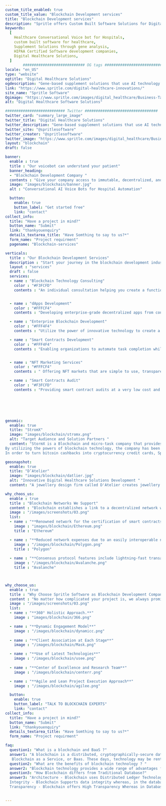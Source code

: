 ```yaml
---
custom_title_enabled: true
custom_title_value: "Blockchain Development services"
title: "Blockchain Development services"
description: "Spritle offers Custom Built Software Solutions for Digital Healthcare Industries, Supplement Solutions through Gene Analysis. A HIPAA-certified company in the USA."
keywords:
  [
    Healthcare Conversational Voice bot for Hospitals,
    custom built software for healthcare,
    Supplement Solutions through gene analysis,
    HIPAA Certified Software development companies,
    Digital Healthcare Solutions,
  ]
        ############################ OG tags #################################
locale: "en_US"
type: "website"
ogtitle: "Digital Healthcare Solutions"
ogdescription: "Gene-based supplement solutions that use AI technology in Healthcare.We are HIPAA certified and offer custom built digital healthcare solutions for hospitals to improve their performance." 
link: "https://www.spritle.com/digital-healthcare-innovations/"
site_name: "Spritle Software"
Ogimage: "https://www.spritle.com/images/digital_healthcare/Business-Target-Audience.webp.pagespeed.ce.WkfbS_QTE-.webp"
alt: "Digital Healthcare Software Solutions" 

########################### Twitter #################################
twitter_card: "summary_large_image"
twitter_title: "Digital Healthcare Solutions" 
twitter_description: "Gene-based supplement solutions that use AI technology in Healthcare.We are HIPAA certified and offer custom built digital healthcare solutions for hospitals to improve their performance." 
twitter_site: "@spritlesoftware"
twitter_creater: "@spritlesoftware"
twitter_image: "https://www.spritle.com/images/digital_healthcare/Business-Target-Audience.webp.pagespeed.ce.WkfbS_QTE-.webp" 
layout: "blockchain"
draft: false

banner:
  enable : true
  title : "Our voicebot can understand your patient"
  banner_heading:
  - "Blockchain Development Company "
  contents : "Give your company access to immutable, decentralized, and secure blockchain technologies. With our broad range of blockchain development services, we aid startups, companies, and enterprises in creating more automated, transparent, and effective versions of their operations."
  image: "images/blockchain/banner.jpg"
  alt : "Conversational AI Voice Bots for Hospital Automation"

  button:
    enable: true
    button_label: "Get started free"
    link: "contact"
collect_info:
  title: "Have a project in mind?"
  button_name: "Submit"
  link: "thankyouenquiry"
  details_textarea_title: "Have Somthing to say to us?*"
  form_name: "Project requirment"
  pagename: "Blockchain-services"

verticals:
  title : "Our Blockchain Development Services"
  description : "Start your journey in the blockchain development industry. Blockchain development services help to create decentralized apps that provide increased traceability and security of data and transactions."
  layout : "services"
  draft : false
  services:
  - name : "Blockchain Technology Consulting"
    color : "#F3FCFD"
    contents : "An individual consultation helping you create a functional blockchain business network that is safe, democratic, and cutting edge."


  - name : "dApps Development"
    color : "#FFFCF4"
    contents : "Developing enterprise-grade decentralized apps from conception to design, development to support, customers to speed up, the proper time to market, and ROI maximization."

  - name : "Enterprise Blockchain Development"
    color : "#FFF4F4"
    contents : "Utilize the power of innovative technology to create a long-lasting blockchain solution."

  - name : "Smart Contracts Development"
    color : "#FFF4F4"
    contents : "Enabling organizations to automate task completion while preserving the integrity of multi-party contracts."


  - name : "NFT Marketing Services"
    color : "#FFFCF4"
    contents : " Offering NFT markets that are simple to use, transparent, and packed with features that make it easier to buy, sell, bid on, and mint NFTs that are interoperable with several chains."

  - name : "Smart Contracts Audit"
    color : "#F3FCFD"
    contents : "Providing smart contract audits at a very low cost and with security. With frequent auditing reports, you may complete your task quickly."

  




genomic:
  enable: true
  title: "StromX"
  image: "images/blockchain/stromx.png"
  alt: "Target Audience and Solution Partners "
  content: "StormX is a Blockchain and micro-task company that provides crypto cashback.
By utilizing the powers of blockchain technology, the company has been able to offer rewards.
In order to turn bitcoin cashbacks into cryptocurrency credit cards, Spritle assists StromX."

geosnapshot:
  enable: true
  title: "D’Atelier"
  image: "images/blockchain/datlier.jpg"
  alt: "Innovative Digital Healthcare Solutions Development "
  content: "A jewellery design firm called D'Atelier creates jewellery for clients on their specific requests. By developing an NFT marketplace where they may sell their unique creations as digital assets, Spritle assists them"

why_choos_us:
  enable : true
  title : "Blockchain Networks We Support"
  content : "Blockchain establishes a link to a decentralized network where users may transmit transactions and create apps without the need for a server or centralized control. Make use of our extensive network assistance for you"
  image : "/images/screenshots/03.png" 
  list:
  - name : "**Renowned network for the certification of smart contracts and transactions involving digital assets**"
    image : "images/blockchain/Ethereum.png" 
    title : "Ethereum" 

  - name : "**Reduced network expenses due to an easily interoperable network**"
    image : "/images/blockchain/Polygon.png"
    title : "Polygon"  
      
  - name : "**Consensus protocol features include lightning-fast transactions**"
    image : "/images/blockchain/Avalanche.png"
    title : "Avalanche"



why_choose_us:
  enable : true
  title : "Why Choose Spritle Software as Blockchain Development Company?"
  content : "No matter how complicated your project is, we always promise to deliver results. We deliver on our promises and live out what we teach. The first 15 days of blockchain development services from Spritle are entirely free. During this time, your team has the opportunity to observe Spritle's working methods and communication techniques."
  image : "/images/screenshots/03.png" 
  list:
  - name : "**360° Holistic Approach.**"
    image : "images/blockchain/366.png"  

  - name : "**Dynamic Engagement Model**"
    image : "/images/blockchain/dynamicc.png"  
      
  - name : "**Client Association at Each Stage**"
    image : "/images/blockchain/Mask.png"

  - name : "**Use of Latest Technologies**"
    image : "/images/blockchain/usee.png" 
    
  - name : "**Center of Excellence and Research Team**"
    image : "/images/blockchain/centerr.png"

  - name : "**Agile and Lean Project Execution Approach**"
    image : "/images/blockchain/agilee.png" 

  button:
    enable: true
    button_label: "TALK TO BLOCKCHAIN EXPERTS"
    link: "contact"
collect_info:
  title: "Have a project in mind?"
  button_name: "Submit"
  link: "thankyouenquiry"
  details_textarea_title: "Have Somthing to say to us?*"
  form_name: "Project requirment"

faq:
  question1: "What is a blockchain and BaaS ?"
  answer1: "A blockchain is a distributed, cryptographically-secure database structure that allows network participants to establish a trusted and immutable record of transactional data without the need for intermediaries.<br></br>
   Blockchain as a Service, or Baas. These days, technology may be rented, much as how Blockchain-as-a-Service enables businesses to rent cloud-based blockchain infrastructure."
  question2: "What are the benefits of blockchain technology ? "
  answer2: "Blockchain technology provides a wide range of advantages for both local communities and multinational corporations. Trusted data coordination, attack resistance, shared IT infrastructure, tokenization, and built-in incentivization are some of a blockchain's most often mentioned advantages."
  question3: "How Blockchain differs from Traditional Database?"
  answer3: "Architecture - Blockchain uses Distributed Ledger Technology whereas Database utilizes client-server architecture.<br></br>
  Integrity - Blockchain Supports data integrity whereas, in the database, there is a possibility for malicious activity.<br></br>
  Transparency - Blockchain offers High Transparency Whereas in Database admin has the control."

  
---
```

